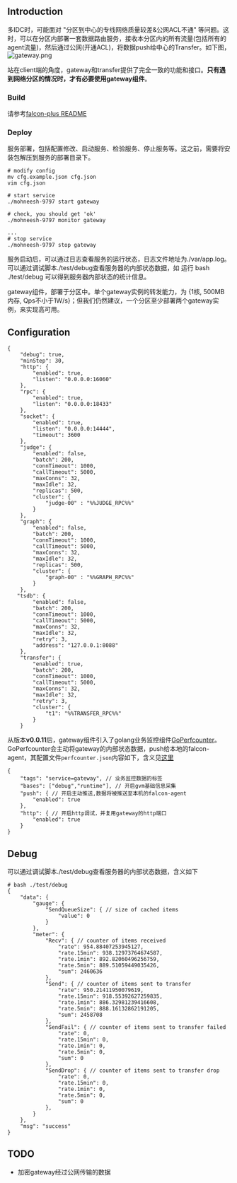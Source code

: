 ## Introduction

多IDC时，可能面对 "分区到中心的专线网络质量较差&公网ACL不通" 等问题。这时，可以在分区内部署一套数据路由服务，接收本分区内的所有流量(包括所有的agent流量)，然后通过公网(开通ACL)，将数据push给中心的Transfer。如下图，
![gateway.png](https://raw.githubusercontent.com/niean/niean.github.io/master/images/20150806/gateway.png)

站在client端的角度，gateway和transfer提供了完全一致的功能和接口。**只有遇到网络分区的情况时，才有必要使用gateway组件**。

### Build

请参考[falcon-plus README](https://github.com/mohneesh-9797/falcon-plus)

### Deploy
服务部署，包括配置修改、启动服务、检验服务、停止服务等。这之前，需要将安装包解压到服务的部署目录下。

```
# modify config
mv cfg.example.json cfg.json
vim cfg.json

# start service
./mohneesh-9797 start gateway

# check, you should get 'ok'
./mohneesh-9797 monitor gateway

...
# stop service
./mohneesh-9797 stop gateway

```
服务启动后，可以通过日志查看服务的运行状态，日志文件地址为./var/app.log。可以通过调试脚本./test/debug查看服务器的内部状态数据，如 运行 bash ./test/debug 可以得到服务器内部状态的统计信息。

gateway组件，部署于分区中。单个gateway实例的转发能力，为 {1核, 500MB内存, Qps不小于1W/s}；但我们仍然建议，一个分区至少部署两个gateway实例，来实现高可用。

## Configuration


```
{
    "debug": true,
    "minStep": 30,
    "http": {
        "enabled": true,
        "listen": "0.0.0.0:16060"
    },
    "rpc": {
        "enabled": true,
        "listen": "0.0.0.0:18433"
    },
    "socket": {
        "enabled": true,
        "listen": "0.0.0.0:14444",
        "timeout": 3600
    },
    "judge": {
        "enabled": false,
        "batch": 200,
        "connTimeout": 1000,
        "callTimeout": 5000,
        "maxConns": 32,
        "maxIdle": 32,
        "replicas": 500,
        "cluster": {
            "judge-00" : "%%JUDGE_RPC%%"
        }
    },
    "graph": {
        "enabled": false,
        "batch": 200,
        "connTimeout": 1000,
        "callTimeout": 5000,
        "maxConns": 32,
        "maxIdle": 32,
        "replicas": 500,
        "cluster": {
            "graph-00" : "%%GRAPH_RPC%%"
        }
    },
   "tsdb": {
        "enabled": false,
        "batch": 200,
        "connTimeout": 1000,
        "callTimeout": 5000,
        "maxConns": 32,
        "maxIdle": 32,
        "retry": 3,
        "address": "127.0.0.1:8088"
    },
    "transfer": {
        "enabled": true,
        "batch": 200,
        "connTimeout": 1000,
        "callTimeout": 5000,
        "maxConns": 32,
        "maxIdle": 32,
        "retry": 3,
        "cluster": {
            "t1": "%%TRANSFER_RPC%%"
        }
    }
```

从版本**v0.0.11**后，gateway组件引入了golang业务监控组件[GoPerfcounter](https://github.com/niean/goperfcounter)。GoPerfcounter会主动将gateway的内部状态数据，push给本地的falcon-agent，其配置文件`perfcounter.json`内容如下，含义见[这里](https://github.com/niean/goperfcounter/blob/master/README.md#配置)

```
{
    "tags": "service=gateway", // 业务监控数据的标签
    "bases": ["debug","runtime"], // 开启gvm基础信息采集
    "push": { // 开启主动推送,数据将被推送至本机的falcon-agent
        "enabled": true
    },
    "http": { // 开启http调试，并复用gateway的http端口
        "enabled": true
    }
}
```

## Debug
可以通过调试脚本./test/debug查看服务器的内部状态数据，含义如下

```
# bash ./test/debug
{
    "data": {
        "gauge": {
            "SendQueueSize": { // size of cached items
                "value": 0
            }
        },
        "meter": {
            "Recv": { // counter of items received
                "rate": 954.88407253945127,
                "rate.15min": 938.12973764674587,
                "rate.1min": 892.82060496256759,
                "rate.5min": 889.51059449035426,
                "sum": 2460636
            },
            "Send": { // counter of items sent to transfer
                "rate": 950.21411950079619,
                "rate.15min": 918.55392627259835,
                "rate.1min": 886.32981239416608,
                "rate.5min": 888.16132862191205,
                "sum": 2458708
            },
            "SendFail": { // counter of items sent to transfer failed
                "rate": 0,
                "rate.15min": 0,
                "rate.1min": 0,
                "rate.5min": 0,
                "sum": 0
            },  
            "SendDrop": { // counter of items sent to transfer drop
                "rate": 0,
                "rate.15min": 0,
                "rate.1min": 0,
                "rate.5min": 0,
                "sum": 0
            },    
        }
    },
    "msg": "success"
}
```

## TODO
+ 加密gateway经过公网传输的数据
